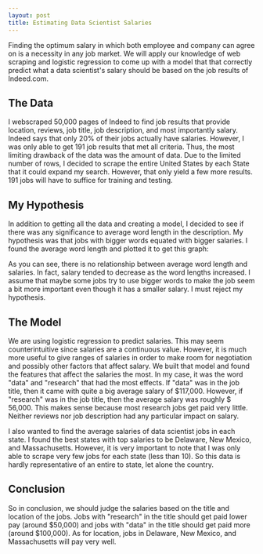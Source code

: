 ```yaml
---
layout: post
title: Estimating Data Scientist Salaries
--- 
```

Finding the optimum salary in which both employee and company can agree on is a necessity in any job market. We will apply our knowledge of web scraping and logistic regression to come up with a model that that correctly predict what a data scientist's salary should be based on the job results of Indeed.com. 

## The Data ##

I webscraped 50,000 pages of Indeed to find job results that provide location, reviews, job title, job description, and most importantly salary. Indeed says that only 20% of their jobs actually have salaries. However, I was only able to get 191 job results that met all criteria. Thus, the most limiting drawback of the data was the amount of data. Due to the limited number of rows, I decided to scrape the entire United States by each State that it could expand my search. However, that only yield a few more results. 191 jobs will have to suffice for training and testing.

## My Hypothesis ##

In addition to getting all the data and creating a model, I decided to see if there was any significance to average word length in the description. My hypothesis was that jobs with bigger words equated with bigger salaries. I found the average word length and plotted it to get this graph:

 
As you can see, there is no relationship between average word length and salaries. In fact, salary tended to decrease as the word lengths increased. I assume that maybe some jobs try to use bigger words to make the job seem a bit more important even though it has a smaller salary. I must reject my hypothesis.

## The Model ##

We are using logistic regression to predict salaries. This may seem counterintuitive since salaries are a continuous value. However, it is much more useful to give ranges of salaries in order to make room for negotiation and possibly other factors that affect salary. We built that model and found the features that affect the salaries the most. In my case, it was the word "data" and "research" that had the most effects. If "data" was in the job title, then it came with quite a big average salary of $117,000. However, if "research" was in the job title, then the average salary was roughly $ 56,000. This makes sense because most research jobs get paid very little. Neither reviews nor job description had any particular impact on salary.

I also wanted to find the average salaries of data scientist jobs in each state. I found the best states with top salaries to be Delaware, New Mexico, and Massachusetts. However, it is very important to note that I was only able to scrape very few jobs for each state (less than 10). So this data is hardly representative of an entire to state, let alone the country.


## Conclusion ##

So in conclusion, we should judge the salaries based on the title and location of the jobs. Jobs with "research" in the title should get paid lower pay (around $50,000) and jobs with "data" in the title should get paid more (around $100,000). As for location, jobs in Delaware, New Mexico, and Massachusetts will pay very well.
